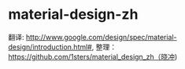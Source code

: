 # material-design-zh
翻译: http://www.google.com/design/spec/material-design/introduction.html#, 整理： https://github.com/1sters/material_design_zh（晓冲)
